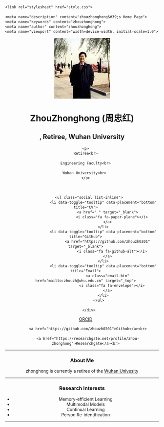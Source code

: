 <html><head><meta http-equiv="Content-Type" content="text/html; charset=UTF-8">
    <title>zhouzhonghong's Home Page</title>

    <link rel="stylesheet" href="style.css">
    
    <meta name="description" content="zhouzhonghong&#39;s Home Page">
    <meta name="keywords" content="zhouzhonghong">
    <meta name="author" content="zhouzhonghong">
    <meta name="viewport" content="width=device-width, initial-scale=1.0">


























</head>

<body>
 <!-- ******HEADER****** -->
  <header class="header">
  <div class="container"> 
    <img class="profile-image img-responsive pull-left" src="xiaohong2.png" alt="ZhouZhonghong">
 <!-- <div class="profile-content pull-center"> -->    
 <div class="profile-content pull-center" align="center">  
    <h1 class="name">ZhouZhonghong (周忠红)</h1>  
    <h2 class="desc">,  Retiree, Wuhan University</h2>
    <ul class="social list-inline"> 
     
    <p>
    Retiree<br>
      
    Engineering Faculty<br>
      
    Wuhan University<br> 
    </p>
 
   
     
       <ul class="social list-inline">
                    <li data-toggle="tooltip" data-placement="bottom" title="CV">
                        <a href=" " target="_blank">
                            <i class="fa fa-paper-plane"></i>
                        </a>
                    </li>
                    <li data-toggle="tooltip" data-placement="bottom" title="Github">
                        <a href="https://github.com/zhouzh0201" target="_blank">
                            <i class="fa fa-github-alt"></i>
                        </a>
                    </li>
                    <li data-toggle="tooltip" data-placement="bottom" title="Email">
                        <a class="email-btn" href="mailto:zhouzh@whu.edu.cn" target="_top">
                            <i class="fa fa-envelope"></i>
                        </a>
                    </li>
                </ul>
             
       </div>
      
   <P>
      <a href="https://orcid.org/0009-0006-0788-1842">ORCID<a/><br>
      
      <a href="https://github.com/zhouzh0201">Github</a><br>
      
      <a href="https://researchgate.net/profile/zhou-zhonghong">Researchgate</a><br>
      
   </P>
  </div>
</div>
 

<hr noshade="">

<p>
<h3>About Me</h3>   
zhonghong is currently a retiree of the <a href="https://whu.edu.cn/">Wuhan Univesity</a>
<p/>
<hr noshade="">
<h3> Research Interests </h3>

<ul>
    <li>  Memory-efficient Learning </li>
    <li>  Multimodal Models </li>
    <li>  Continual Learning </li>
    <li>  Person Re-identification </li>
</ul>
<hr noshade="">
</body>   </html>

